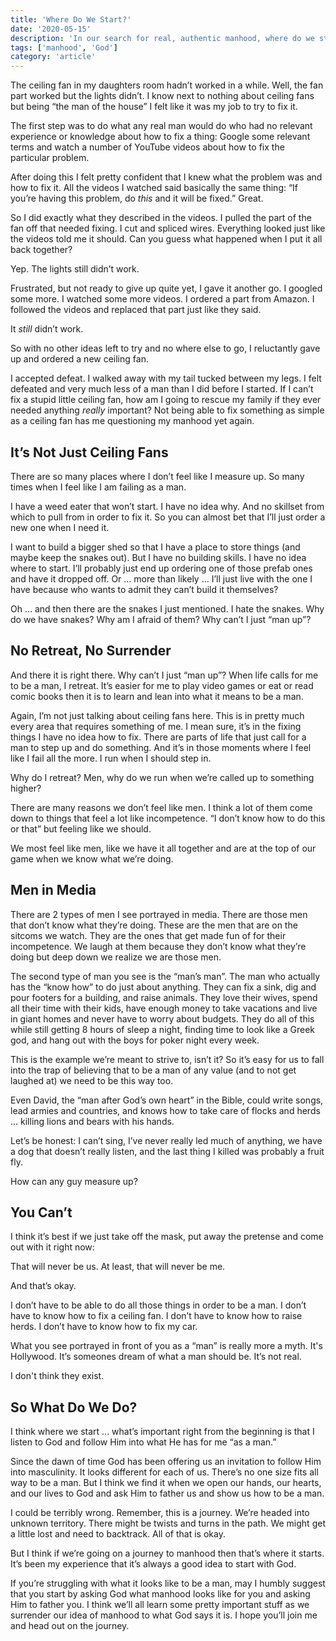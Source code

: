 ```yaml
---
title: 'Where Do We Start?'
date: '2020-05-15'
description: 'In our search for real, authentic manhood, where do we start?'
tags: ['manhood', 'God']
category: 'article'
---
```


The ceiling fan in my daughters room hadn’t worked in a while. Well, the fan part worked but the lights didn’t. I know next to nothing about ceiling fans but being “the man of the house” I felt like it was my job to try to fix it.

The first step was to do what any real man would do who had no relevant experience or knowledge about how to fix a thing: Google some relevant terms and watch a number of YouTube videos about how to fix the particular problem.

After doing this I felt pretty confident that I knew what the problem was and how to fix it. All the videos I watched said basically the same thing: “If you’re having this problem, do _this_ and it will be fixed.” Great.

So I did exactly what they described in the videos. I pulled the part of the fan off that needed fixing. I cut and spliced wires. Everything looked just like the videos told me it should. Can you guess what happened when I put it all back together?

Yep. The lights still didn’t work.

Frustrated, but not ready to give up quite yet, I gave it another go. I googled some more. I watched some more videos. I ordered a part from Amazon. I followed the videos and replaced that part just like they said.

It _still_ didn’t work.

So with no other ideas left to try and no where else to go, I reluctantly gave up and ordered a new ceiling fan.

I accepted defeat. I walked away with my tail tucked between my legs. I felt defeated and very much less of a man than I did before I started. If I can’t fix a stupid little ceiling fan, how am I going to rescue my family if they ever needed anything _really_ important? Not being able to fix something as simple as a ceiling fan has me questioning my manhood yet again.

## It’s Not Just Ceiling Fans

There are so many places where I don’t feel like I measure up. So many times when I feel like I am failing as a man.

I have a weed eater that won’t start. I have no idea why. And no skillset from which to pull from in order to fix it. So you can almost bet that I’ll just order a new one when I need it.

I want to build a bigger shed so that I have a place to store things (and maybe keep the snakes out). But I have no building skills. I have no idea where to start. I’ll probably just end up ordering one of those prefab ones and have it dropped off. Or … more than likely … I’ll just live with the one I have because who wants to admit they can’t build it themselves?

Oh … and then there are the snakes I just mentioned. I hate the snakes. Why do we have snakes? Why am I afraid of them? Why can’t I just “man up”?

## No Retreat, No Surrender

And there it is right there. Why can’t I just “man up”? When life calls for me to be a man, I retreat. It’s easier for me to play video games or eat or read comic books then it is to learn and lean into what it means to be a man.

Again, I’m not just talking about ceiling fans here. This is in pretty much every area that requires something of me. I mean sure, it’s in the fixing things I have no idea how to fix. There are parts of life that just call for a man to step up and do something. And it’s in those moments where I feel like I fail all the more. I run when I should step in.

Why do I retreat? Men, why do we run when we’re called up to something higher?

There are many reasons we don’t feel like men. I think a lot of them come down to things that feel a lot like incompetence. “I don’t know how to do this or that” but feeling like we should.

We most feel like men, like we have it all together and are at the top of our game when we know what we’re doing.

## Men in Media

There are 2 types of men I see portrayed in media. There are those men that don’t know what they’re doing. These are the men that are on the sitcoms we watch. They are the ones that get made fun of for their incompetence. We laugh at them because they don’t know what they’re doing but deep down we realize we are those men.

The second type of man you see is the “man’s man”. The man who actually has the “know how” to do just about anything. They can fix a sink, dig and pour footers for a building, and raise animals. They love their wives, spend all their time with their kids, have enough money to take vacations and live in giant homes and never have to worry about budgets. They do all of this while still getting 8 hours of sleep a night, finding time to look like a Greek god, and hang out with the boys for poker night every week.

This is the example we’re meant to strive to, isn’t it? So it’s easy for us to fall into the trap of believing that to be a man of any value (and to not get laughed at) we need to be this way too.

Even David, the “man after God’s own heart” in the Bible, could write songs, lead armies and countries, and knows how to take care of flocks and herds … killing lions and bears with his hands.

Let’s be honest: I can’t sing, I’ve never really led much of anything, we have a dog that doesn’t really listen, and the last thing I killed was probably a fruit fly.

How can any guy measure up?

## You Can’t

I think it’s best if we just take off the mask, put away the pretense and come out with it right now:

That will never be us. At least, that will never be me.

And that’s okay.

I don’t have to be able to do all those things in order to be a man. I don’t have to know how to fix a ceiling fan. I don’t have to know how to raise herds. I don’t have to know how to fix my car.

What you see portrayed in front of you as a “man” is really more a myth. It's Hollywood. It’s someones dream of what a man should be. It’s not real.

I don't think they exist.

## So What Do We Do?

I think where we start ... what’s important right from the beginning is that I listen to God and follow Him into what He has for me “as a man.”

Since the dawn of time God has been offering us an invitation to follow Him into masculinity. It looks different for each of us. There’s no one size fits all way to be a man. But I think we find it when we open our hands, our hearts, and our lives to God and ask Him to father us and show us how to be a man.

I could be terribly wrong. Remember, this is a journey. We’re headed into unknown territory. There might be twists and turns in the path. We might get a little lost and need to backtrack. All of that is okay.

But I think if we’re going on a journey to manhood then that’s where it starts. It’s been my experience that it’s always a good idea to start with God.

If you’re struggling with what it looks like to be a man, may I humbly suggest that you start by asking God what manhood looks like for you and asking Him to father you. I think we’ll all learn some pretty important stuff as we surrender our idea of manhood to what God says it is. I hope you’ll join me and head out on the journey.
